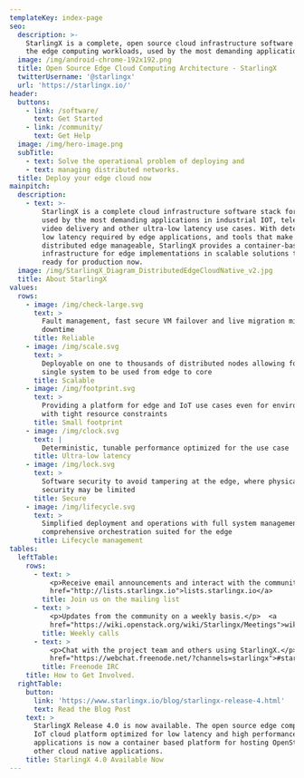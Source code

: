 ```yaml
---
templateKey: index-page
seo:
  description: >-
    StarlingX is a complete, open source cloud infrastructure software stack for
    the edge computing workloads, used by the most demanding applications.
  image: /img/android-chrome-192x192.png
  title: Open Source Edge Cloud Computing Architecture - StarlingX
  twitterUsername: '@starlingx'
  url: 'https://starlingx.io/'
header:
  buttons:
    - link: /software/
      text: Get Started
    - link: /community/
      text: Get Help
  image: /img/hero-image.png
  subTitle:
    - text: Solve the operational problem of deploying and
    - text: managing distributed networks.
  title: Deploy your edge cloud now
mainpitch:
  description:
    - text: >-
        StarlingX is a complete cloud infrastructure software stack for the edge
        used by the most demanding applications in industrial IOT, telecom,
        video delivery and other ultra-low latency use cases. With deterministic
        low latency required by edge applications, and tools that make
        distributed edge manageable, StarlingX provides a container-based
        infrastructure for edge implementations in scalable solutions that is
        ready for production now.
  image: /img/StarlingX_Diagram_DistributedEdgeCloudNative_v2.jpg
  title: About StarlingX
values:
  rows:
    - image: /img/check-large.svg
      text: >
        Fault management, fast secure VM failover and live migration minimizes
        downtime
      title: Reliable
    - image: /img/scale.svg
      text: >
        Deployable on one to thousands of distributed nodes allowing for a
        single system to be used from edge to core
      title: Scalable
    - image: /img/footprint.svg
      text: >
        Providing a platform for edge and IoT use cases even for environments
        with tight resource constraints
      title: Small footprint
    - image: /img/clock.svg
      text: |
        Deterministic, tunable performance optimized for the use case
      title: Ultra-low latency
    - image: /img/lock.svg
      text: >
        Software security to avoid tampering at the edge, where physical
        security may be limited
      title: Secure
    - image: /img/lifecycle.svg
      text: >
        Simplified deployment and operations with full system management through
        comprehensive orchestration suited for the edge
      title: Lifecycle management
tables:
  leftTable:
    rows:
      - text: >
          <p>Receive email announcements and interact with the community.</p> <a
          href="http://lists.starlingx.io">lists.starlingx.io</a>
        title: Join us on the mailing list
      - text: >
          <p>Updates from the community on a weekly basis.</p>  <a
          href="https://wiki.openstack.org/wiki/Starlingx/Meetings">wiki.openstack.org/wiki/StarlingX/Meetings</a>
        title: Weekly calls
      - text: >
          <p>Chat with the project team and others using StarlingX.</p> <a
          href="https://webchat.freenode.net/?channels=starlingx">#starlingx</a>
        title: Freenode IRC
    title: How to Get Involved.
  rightTable:
    button:
      link: 'https://www.starlingx.io/blog/starlingx-release-4.html'
      text: Read the Blog Post
    text: >
      StarlingX Release 4.0 is now available. The open source edge computing and
      IoT cloud platform optimized for low latency and high performance
      applications is now a container based platform for hosting OpenStack and
      other cloud native applications.
    title: StarlingX 4.0 Available Now
---
```


